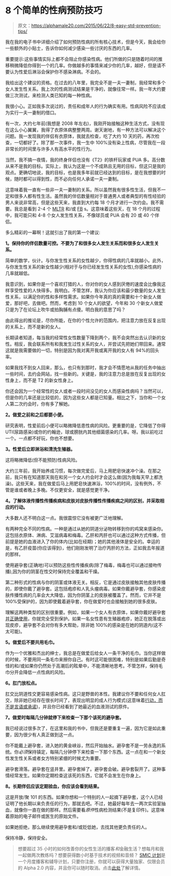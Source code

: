 # 8 个简单的性病预防技巧

> 原文：<https://alphamale20.com/2015/06/22/8-easy-std-prevention-tips/>

我在我的电子书中详细介绍了如何预防性病的所有核心技术，但是今天，我会给你一些额外的小贴士，告诉你如何减少感染一些讨厌的东西的几率。

重要提示:这些事情实际上都不会阻止你感染性病。他们所做的只是随着时间的推移稍微降低你得到一个的几率。你做越多的事情来减少你的几率，越好，但是请不要认为性爱后淋浴会保护你不感染淋病。不会的。

我给出这个建议的资格。在过去的八年里，我完全不是一夫一妻制，我经常和多个女人发生性关系。我上次的性病测试结果是干净的，就像往常一样。我一年大约要做三次测试，来检测人类已知的每一种性病。

我很小心。正如我多次说过的，责任和成年人的行为确实有用。性病风险不应该成为实行一夫一妻制的借口。

有一次，大约七年前(我想是 2008 年左右)，我刚开始接触这种生活方式，没有现在这么小心翼翼，我得了衣原体病整整两周。谢天谢地，有一种方法可以解决这个问题。我一发现我的伴侣有衣原体，我就去检查，吃了大约 10 天的药，再次检查，一切都好了。除了那一次事件，我一生中 100%没有染上性病，尽管我在一段非常长的时间里与许多人有高水平的性行为。

当然，我不搞一夜情，我的终身伴侣也没有《T2》的铁杆玩家或 PUA 多。高分数从来不是我的目标。实际上，我认为这是一个不成熟且无用的目标，但这只是我的观点。更确切地说，我的目标，也是我多年前就已经达到的目标，是在我想要的时候，随时都可以得到性，而不必向任何人承诺一夫一妻制。

这意味着我一直有一些非一夫一妻制的关系。所以虽然我有很多性生活，但我不一定和很多人都有性生活。虽然我的伴侣数量相对于普通男人或者典型的有性经验的男人来说非常高，但是这些天来，我直到大约每 18 个月才进行一次约会。我不需要。我总是看到 2-4 个 [MLTR](https://blackdragonblog.com/glossary/#MLTR) 和/或 [FB](https://blackdragonblog.com/glossary/#FB) s。这意味着这些天，在 18 个月的过程中，我可能只和 4-8 个女人发生性关系，不像球员或 PUA 会有 20 或 40 个伴侣。

多么精彩的一幕啊！这就引出了我的第一个建议:

**1。保持你的伴侣数量可控。不要为了和很多女人发生关系而和很多女人发生关系。**

简单的数学，伙计。与你发生性关系的女性越少，你得性病的几率就越小。此外，与你发生性关系的新女性越少(相对于与你已经发生性关系的女性),你感染性病的几率就越低。

我意识到，如果你是一个喜欢打猎的人，你对你的女人感到厌倦的速度会比像我这样享受性爱的人快得多。我明白。不管怎样，我认为你应该和最少数量的女人发生性关系，以满足你的性和多样性需求。如果你今年真的真的需要和十个新女人做爱，那好吧，去做吧。然而，考虑到 10 个女人的欲望，今年和 30 个新女人做爱只是为了在论坛上吹牛或拍胸脯有点傻。明白我的意思了吗？

由此得出的推论是，尽你所能，在你的个性允许的范围内，把注意力放在反复出现的关系上，而不是新的女人。

长期读者知道，每当我的经常性女性数量下降到两个，我不会突然出去认识新的女性。相反，我会联系所有和我发生过性关系的女人，并尝试先把她们带回来。通常这就是我需要做的一切，特别是因为我对离开我或离开我的女人有 94%的回头率。

如果我找不到女人回来，那么，也只有到那时，我才会不情愿地从我的任务中抽出一些时间，去约会网站，找一些新的。关键是，我的注意力总是放在反复出现的女性身上，而不是 T2 的新女性身上。

你还会因为一个经常性的女人或者一段时间没见的女人而感染性病吗？当然可以，但是你的几率还是比较低的，因为这些女人都是已知量。相比之下，当你和一个女人第二次约会时，你有多了解她。

**2。做爱之前和之后都要小便。**

研究表明，性爱前后小便可以略微降低患性病的风险。更重要的是，它降低了你得 UTI(尿路感染)或你的约翰逊，球或膀胱内其他细菌感染的几率。呀。我以前吃过一个。一点都不好玩，你也不想要。

**3。性爱后立即淋浴和清洗生殖器。**

这将略微降低(但不能预防)性病风险。

大约三年前，我开始养成习惯，每次做完爱后，马上用肥皂快速冲个澡。在那之前，我只有在知道那天我在和另一个女人约会时才会这么做(因为我每天早上都洗澡)。这些天来，我在做爱后马上用肥皂快速淋浴，100%的时间，没有例外，不管是谁或者晚上多晚。不仅更安全，就是感觉更干净。

**4。了解体液传播性传播疾病和皮肤对皮肤传播性传播疾病之间的区别，并采取相应的行动。**

大多数人还不明白这一点。我很震惊它没有被更广泛地理解。

有两种完全不同的性病。一种是通过从她的阴道分泌物转移到你的鸡窝来感染你。这包括衣原体、淋病、艾滋病毒和梅毒。乙肝和丙肝也可以通过这种方式传播，但前提是她的血液进入了你的体内(比如在经期)；她的其他液体是安全的。幸运的是，有乙肝疫苗(你应该得到)，他们刚刚发明了治疗丙肝的方法，正如我去年报道的那样。

使用避孕套(正确地)可以预防这些性传播疾病(除了梅毒，梅毒也可以通过接吻传播),因为你的阴茎在性交时保持完全覆盖和干燥。

第二种形式的性病与你的阴茎或体液无关。相反，它是通过皮肤接触其他皮肤传播的，即使你戴了避孕套。这包括疱疹和人乳头瘤病毒。如果你戴避孕套，你感染皮肤传播性病的几率会大大降低，因为你阴茎上的皮肤被覆盖了。然而，它并不是 100%受保护的，因为即使戴着避孕套，你在做爱时也会接触到她的很多皮肤。

理解这两种类型的区别很重要。例如，如果一个女人有衣原体，如果你戴好避孕套[并正确使用](https://blackdragonblog.com/2012/04/15/condoms/)，你就完全受到保护。如果一名女性患有生殖器疱疹，她正在脱落或出现皮疹，避孕套不会对你有多大帮助，除非她 100%的感染是在她的阴道内(这不太可能)。

**5。做爱后不要共用毛巾。**

作为一个优雅和杰出的绅士，我总是在做爱后给女人一条干净的毛巾。当你这样做的时候，不要用同一条毛巾来擦你自己。有时这可能很困难，特别是如果后勤是奇怪的和/或如果你仍然处于高潮后的眩晕中，不能清晰地思考。不管怎样，保持毛巾分开会降低一点性病的风险。

**6。肛门放松点。**

肛交比阴道性交更容易感染性病。这只是野兽的本性。我建议你不要和任何女人肛交，除非她已经存在很长时间了，表现出明显的成人行为模式(这意味着[行动，而不是言语或承诺](https://blackdragonblog.com/2015/05/04/ignore-what-women-say-only-watch-what-they-do/))，并且你已经看到了她最近的血液测试的原件。

**7。做爱时每隔几分钟就停下来检查一下那个该死的避孕套。**

我已经说过很多次了，在这里和我的书中，但我还是要重复一遍，因为它是如此重要，因为很少有人真正做到这一点。

你不能戴上避孕套，进入她的黄金峡谷，然后开始抽水。避孕套不是一劳永逸的系统。你*必须*保持镇定，每隔几分钟停下来检查一下那个东西。这一点在和一个新女性发生性关系或者女方特别紧绷的时候尤为重要。

避孕套滑落。避孕套在竖井里。避孕套掉了。避孕套会破。避孕套裂开了。这种事情经常发生。如果你定期检查这该死的东西，它就不会发生在你身上。

**8。长期伴侣应该定期验血，你应该会看到结果。**

这是开放/聚 101 的东西。如果你想和一个特别的人一起摘下避孕套，这个人已经证明了他长期以来负责任的行为，那就去吧。不过，她最好每年去一两次实验室抽血，就像你一直在做的那样。然后需要看*原件*性病检测结果(不是复印件)。这意味着原始的电子邮件或医生的原始文件。

如果她拒绝，那么继续使用避孕套和/或贬低她，去找其他更负责任的人。

保持冷静，保持安全。

> 想要超过 35 小时的如何改善你的女性生活的播客*和*金融生活？想每月和我一起做两次教练吗？想要获得数小时基于技术的视频和音频？ [SMIC 计划](https://alphamale20.kartra.com/page/vIL17)是一个月度播客和辅导计划，只要你注册，你就可以获得大量独家、仅限会员的 Alpha 2.0 内容，并且你可以随时取消。点击[此处](https://alphamale20.kartra.com/page/vIL17)了解详情。
> 
> 